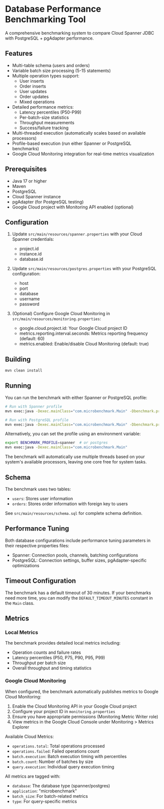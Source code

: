# Database Performance Benchmarking Tool

A comprehensive benchmarking system to compare Cloud Spanner JDBC with PostgreSQL + pgAdapter performance.

## Features

- Multi-table schema (users and orders)
- Variable batch size processing (5-15 statements)
- Multiple operation types support:
  - User inserts
  - Order inserts
  - User updates
  - Order updates
  - Mixed operations
- Detailed performance metrics:
  - Latency percentiles (P50-P99)
  - Per-batch-size statistics
  - Throughput measurements
  - Success/failure tracking
- Multi-threaded execution (automatically scales based on available processors)
- Profile-based execution (run either Spanner or PostgreSQL benchmarks)
- Google Cloud Monitoring integration for real-time metrics visualization

## Prerequisites

- Java 17 or higher
- Maven
- PostgreSQL
- Cloud Spanner instance
- pgAdapter (for PostgreSQL testing)
- Google Cloud project with Monitoring API enabled (optional)

## Configuration

1. Update `src/main/resources/spanner.properties` with your Cloud Spanner credentials:
   - project.id
   - instance.id
   - database.id

2. Update `src/main/resources/postgres.properties` with your PostgreSQL configuration:
   - host
   - port
   - database
   - username
   - password

3. (Optional) Configure Google Cloud Monitoring in `src/main/resources/monitoring.properties`:
   - google.cloud.project.id: Your Google Cloud project ID
   - metrics.reporting.interval.seconds: Metrics reporting frequency (default: 60)
   - metrics.enabled: Enable/disable Cloud Monitoring (default: true)

## Building

```bash
mvn clean install
```

## Running

You can run the benchmark with either Spanner or PostgreSQL profile:

```bash
# Run with Spanner profile
mvn exec:java -Dexec.mainClass="com.microbenchmark.Main" -Dbenchmark.profile=spanner

# Run with PostgreSQL profile
mvn exec:java -Dexec.mainClass="com.microbenchmark.Main" -Dbenchmark.profile=postgres
```

Alternatively, you can set the profile using an environment variable:

```bash
export BENCHMARK_PROFILE=spanner  # or postgres
mvn exec:java -Dexec.mainClass="com.microbenchmark.Main"
```

The benchmark will automatically use multiple threads based on your system's available processors, leaving one core free for system tasks.

## Schema

The benchmark uses two tables:
- `users`: Stores user information
- `orders`: Stores order information with foreign key to users

See `src/main/resources/schema.sql` for complete schema definition.

## Performance Tuning

Both database configurations include performance tuning parameters in their respective properties files:

- Spanner: Connection pools, channels, batching configurations
- PostgreSQL: Connection settings, buffer sizes, pgAdapter-specific optimizations

## Timeout Configuration

The benchmark has a default timeout of 30 minutes. If your benchmarks need more time, you can modify the `DEFAULT_TIMEOUT_MINUTES` constant in the `Main` class.

## Metrics

### Local Metrics
The benchmark provides detailed local metrics including:
- Operation counts and failure rates
- Latency percentiles (P50, P75, P90, P95, P99)
- Throughput per batch size
- Overall throughput and timing statistics

### Google Cloud Monitoring
When configured, the benchmark automatically publishes metrics to Google Cloud Monitoring:
1. Enable the Cloud Monitoring API in your Google Cloud project
2. Configure your project ID in `monitoring.properties`
3. Ensure you have appropriate permissions (Monitoring Metric Writer role)
4. View metrics in the Google Cloud Console under Monitoring > Metrics Explorer

Available Cloud Metrics:
- `operations.total`: Total operations processed
- `operations.failed`: Failed operations count
- `batch.execution`: Batch execution timing with percentiles
- `batch.count`: Number of batches by size
- `query.execution`: Individual query execution timing

All metrics are tagged with:
- `database`: The database type (spanner/postgres)
- `application`: "microbenchmark"
- `batch_size`: For batch-related metrics
- `type`: For query-specific metrics 